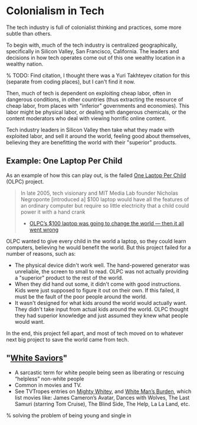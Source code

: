 # Colonialism in Tech
The tech industry is full of colonialist thinking and practices, some more subtle than others.

To begin with, much of the tech industry is centralized geographically, specifically in Silicon Valley, San Francisco, California. The leaders and decisions in how tech operates come out of this one wealthy location in a wealthy nation.

% TODO: Find citation, I thought there was a Yuri Takhteyev citation for this (separate from coding places), but I can't find it now.

Then, much of tech is dependent on exploiting cheap labor, often in dangerous conditions, in other countries (thus extracting the resource of cheap labor, from places with "inferior" governments and economies). This labor might be physical labor, or dealing with dangerous chemicals, or the content moderators who deal with viewing horrific online content.

Tech industry leaders in Silicon Valley then take what they made with exploited labor, and sell it around the world, feeling good about themselves, believing they are benefitting the world with their "superior" products.

## Example: One Laptop Per Child
As an example of how this can play out, is the failed [One Laptop Per Child](https://en.wikipedia.org/wiki/One_Laptop_per_Child) (OLPC) project.

> In late 2005, tech visionary and MIT Media Lab founder Nicholas Negroponte [introduced a] $100 laptop would have all the features of an ordinary computer but require so little electricity that a child could power it with a hand crank
>
> - [OLPC’s $100 laptop was going to change the world — then it all went wrong](https://www.theverge.com/2018/4/16/17233946/olpcs-100-laptop-education-where-is-it-now)

OLPC wanted to give every child in the world a laptop, so they could learn computers, believing he would benefit the world. But this project failed for a number of reasons, such as:
- The physical device didn't work well. The hand-powered generator was unreliable, the screen to small to read. OLPC was not actually providing a "superior" product to the rest of the world.
- When they did hand out some, it didn't come with good instructions. Kids were just supposed to figure it out on their own. If this failed, it must be the fault of the poor people around the world.
- It wasn't designed for what kids around the world would actually want. They didn't take input from actual kids around the world. OLPC thought they had superior knowledge and just assumed they knew what people would want.

In the end, this project fell apart, and most of tech moved on to whatever next big project to save the world came from tech.


## "[White Saviors](https://en.wikipedia.org/wiki/White_savior)"
- A sarcastic term for white people being seen as liberating or rescuing “helpless” non-white people
- Common in movies and TV.
- See TVTropes entries on [Mighty Whitey](https://tvtropes.org/pmwiki/pmwiki.php/Main/MightyWhitey), and [White Man’s Burden](https://tvtropes.org/pmwiki/pmwiki.php/Main/WhiteMansBurden), which list movies like: James Cameron’s Avatar, Dances with Wolves, The Last Samuri (starring Tom Cruise), The Blind Side, The Help, La La Land, etc.

% solving the problem of being young and single in
